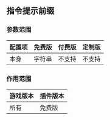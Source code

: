 ## 指令提示前缀

### 参数范围

| 配置项 | 免费版 | 付费版 | 定制版 |
|-----|-----|-----|-----|
| 本身  | 字符串 | 不支持 | 不支持 |

### 作用范围

| 游戏版本 | 插件版本 |
|------|------|
| 所有   | 免费版  |